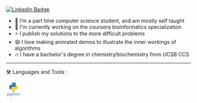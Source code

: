 ### <div id="badges">
  <a href="[your-linkedin-URL](https://www.linkedin.com/in/alisha-maddy-45813916a/)">
    <img src="https://img.shields.io/badge/LinkedIn-blue?style=for-the-badge&logo=linkedin&logoColor=white" alt="LinkedIn Badge"/>
  </a>
</div>

- 🔭 I’m a part time computer science student, and am mostly self taught
- 🌱 I'm currently working on the coursera bioinformatics specialization
- ⚡ I publish my solutions to the more difficult problems
- 😄 I love making animated demos to illustrate the inner workings of algorithms
- :fire: I have a bachelor's degree in chemistry/biochemistry from UCSB CCS

---

:hammer_and_wrench: Languages and Tools :
<div>
    <img src="https://raw.githubusercontent.com/devicons/devicon/1119b9f84c0290e0f0b38982099a2bd027a48bf1/icons/python/python-original-wordmark.svg" title="Material UI" alt="Material UI" width="40" height="40"/>&nbsp;
</div>
